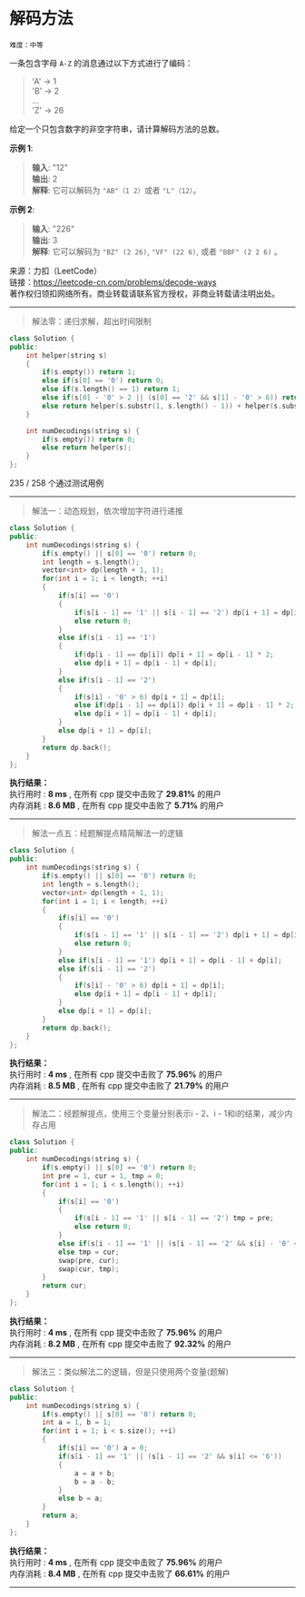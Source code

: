 # 解码方法 #  
`难度：中等` 

一条包含字母 `A-Z` 的消息通过以下方式进行了编码：  

>'A' -> 1  
>'B' -> 2  
>...  
>'Z' -> 26  

给定一个只包含数字的非空字符串，请计算解码方法的总数。  

**示例 1**:   
>**输入**: "12"   
>**输出**: 2  
>**解释**: 它可以解码为 `"AB"（1 2）`或者 `"L"（12）`。

**示例 2**:   
>**输入**: "226"   
>**输出**: 3  
>**解释**: 它可以解码为 `"BZ" (2 26)`, `"VF" (22 6)`, 或者 `"BBF" (2 2 6)` 。

来源：力扣（LeetCode）  
链接：https://leetcode-cn.com/problems/decode-ways  
著作权归领扣网络所有。商业转载请联系官方授权，非商业转载请注明出处。  

---  
>解法零：递归求解，超出时间限制   

```C++
class Solution {
public:
    int helper(string s)
    {
        if(s.empty()) return 1;
        else if(s[0] == '0') return 0;
        else if(s.length() == 1) return 1;
        else if(s[0] - '0' > 2 || (s[0] == '2' && s[1] - '0' > 6)) return helper(s.substr(1, s.length() - 1));
        else return helper(s.substr(1, s.length() - 1)) + helper(s.substr(2, s.length() - 2));
    }

    int numDecodings(string s) {
        if(s.empty()) return 0;
        else return helper(s);
    }
};
```  
235 / 258 个通过测试用例  

---  
>解法一：动态规划，依次增加字符进行递推  

```C++
class Solution {
public:
    int numDecodings(string s) {
        if(s.empty() || s[0] == '0') return 0;
        int length = s.length();
        vector<int> dp(length + 1, 1);
        for(int i = 1; i < length; ++i)
        {
            if(s[i] == '0')
            {
                if(s[i - 1] == '1' || s[i - 1] == '2') dp[i + 1] = dp[i - 1];
                else return 0;
            }
            else if(s[i - 1] == '1')
            {
                if(dp[i - 1] == dp[i]) dp[i + 1] = dp[i - 1] * 2;
                else dp[i + 1] = dp[i - 1] + dp[i];
            }
            else if(s[i - 1] == '2')
            {
                if(s[i] - '0' > 6) dp[i + 1] = dp[i];
                else if(dp[i - 1] == dp[i]) dp[i + 1] = dp[i - 1] * 2;
                else dp[i + 1] = dp[i - 1] + dp[i];
            }
            else dp[i + 1] = dp[i];
        }
        return dp.back();
    }
};
```  

**执行结果：**  
执行用时 : **8 ms** , 在所有 cpp 提交中击败了 **29.81%** 的用户  
内存消耗 : **8.6 MB** , 在所有 cpp 提交中击败了 **5.71%** 的用户  

---  
>解法一点五：经题解提点精简解法一的逻辑  

```C++
class Solution {
public:
    int numDecodings(string s) {
        if(s.empty() || s[0] == '0') return 0;
        int length = s.length();
        vector<int> dp(length + 1, 1);
        for(int i = 1; i < length; ++i)
        {
            if(s[i] == '0')
            {
                if(s[i - 1] == '1' || s[i - 1] == '2') dp[i + 1] = dp[i - 1];
                else return 0;
            }
            else if(s[i - 1] == '1') dp[i + 1] = dp[i - 1] + dp[i];
            else if(s[i - 1] == '2')
            {
                if(s[i] - '0' > 6) dp[i + 1] = dp[i];
                else dp[i + 1] = dp[i - 1] + dp[i];
            }
            else dp[i + 1] = dp[i];
        }
        return dp.back();
    }
};
```  

**执行结果：**  
执行用时 : **4 ms** , 在所有 cpp 提交中击败了 **75.96%** 的用户  
内存消耗 : **8.5 MB** , 在所有 cpp 提交中击败了 **21.79%** 的用户  

---  
>解法二：经题解提点，使用三个变量分别表示i - 2、i - 1和i的结果，减少内存占用  

```C++
class Solution {
public:
    int numDecodings(string s) {
        if(s.empty() || s[0] == '0') return 0;
        int pre = 1, cur = 1, tmp = 0;
        for(int i = 1; i < s.length(); ++i)
        {
            if(s[i] == '0')
            {
                if(s[i - 1] == '1' || s[i - 1] == '2') tmp = pre;
                else return 0;
            }
            else if(s[i - 1] == '1' || (s[i - 1] == '2' && s[i] - '0' < 7)) tmp = pre + cur;
            else tmp = cur;
            swap(pre, cur);
            swap(cur, tmp);
        }
        return cur;
    }
};
```  

**执行结果：**  
执行用时 : **4 ms** , 在所有 cpp 提交中击败了 **75.96%** 的用户  
内存消耗 : **8.2 MB** , 在所有 cpp 提交中击败了 **92.32%** 的用户  

---  
>解法三：类似解法二的逻辑，但是只使用两个变量(题解)  

```C++
class Solution {
public:
    int numDecodings(string s) {
        if(s.empty() || s[0] == '0') return 0;
        int a = 1, b = 1;
        for(int i = 1; i < s.size(); ++i)
        {
            if(s[i] == '0') a = 0;
            if(s[i - 1] == '1' || (s[i - 1] == '2' && s[i] <= '6'))
            {
                a = a + b;
                b = a - b;
            }
            else b = a;
        }
        return a;
    }
};
```  

**执行结果：**  
执行用时 : **4 ms** , 在所有 cpp 提交中击败了 **75.96%** 的用户  
内存消耗 : **8.4 MB** , 在所有 cpp 提交中击败了 **66.61%** 的用户  

---  